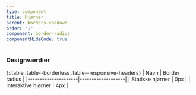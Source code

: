 ```yaml
---
type: component
title: Hjørner
parent: borders-shadows
order: "1"
component: border-radius
componentHideCode: true
---
```


### Designværdier

{:.table .table--borderless .table--responsive-headers}
| Navn                | Border radius     |
|---------------------|-------------------|
| Statiske hjørner    | 0px               |
| Interaktive hjørner | 4px               |